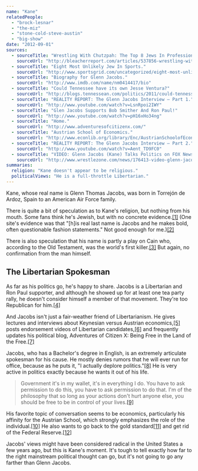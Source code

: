 ```yaml
---
name: "Kane"
relatedPeople:
  - "brock-lesnar"
  - "the-miz"
  - "stone-cold-steve-austin"
  - "big-show"
date: "2012-09-01"
sources:
  - sourceTitle: "Wrestling With Chutzpah: The Top 8 Jews In Professional Wrestling."
    sourceUrl: "http://bleacherreport.com/articles/537856-wrestling-with-chutzpah-the-top-8-jewish-professionals-in-wrestling-history/page/6"
  - sourceTitle: "Eight Most Unlikely Jew In Sports."
    sourceUrl: "http://www.sportsgrid.com/uncategorized/eight-most-unlikely-jews-in-sports/"
  - sourceTitle: "Biography for Glenn Jacobs."
    sourceUrl: "http://www.imdb.com/name/nm0414417/bio"
  - sourceTitle: "Could Tennessee have its own Jesse Ventura?"
    sourceUrl: "http://blogs.tennessean.com/politics/2011/could-tennessee-have-its-own-jesse-ventura/"
  - sourceTitle: "REALITY REPORT: The Glenn Jacobs Interview – Part 1."
    sourceUrl: "http://www.youtube.com/watch?v=LsnRpoi2IWY"
  - sourceTitle: "Glen Jacobs Supports Bob Smither And Ron Paul!"
    sourceUrl: "http://www.youtube.com/watch?v=pH16xHo34ng"
  - sourceTitle: "Home."
    sourceUrl: "http://www.adventuresofcitizenx.com/"
  - sourceTitle: "Austrian School of Economics."
    sourceUrl: "http://www.econlib.org/library/Enc/AustrianSchoolofEconomics.html"
  - sourceTitle: "REALITY REPORT: The Glenn Jacobs Interview – Part 2."
    sourceUrl: "http://www.youtube.com/watch?v=Aent_TD9FC0"
  - sourceTitle: "VIDEO: Glenn Jacobs (Kane) Talks Politics on FOX News."
    sourceUrl: "http://www.wrestlezone.com/news/176413-video-glenn-jacobs-kane-talks-politics-on-fox-news"
summaries:
  religion: "Kane doesn't appear to be religious."
  politicalViews: "He is a full-throttle Libertarian."
---
```


Kane, whose real name is Glenn Thomas Jacobs, was born in Torrejón de Ardoz, Spain to an American Air Force family.

There is quite a bit of speculation as to Kane's religion, but nothing from his mouth. Some fans think he's Jewish, but with no concrete evidence.<a class="source-citation" href="#http%3A%2F%2Fbleacherreport.com%2Farticles%2F537856-wrestling-with-chutzpah-the-top-8-jewish-professionals-in-wrestling-history%2Fpage%2F6" title="Wrestling With Chutzpah: The Top 8 Jews In Professional Wrestling.">[1]</a> (One site's evidence was that "[h]is real last name is Jacobs and he makes bold, often questionable fashion statements." Not good enough for me.)<a class="source-citation" href="#http%3A%2F%2Fwww.sportsgrid.com%2Funcategorized%2Feight-most-unlikely-jews-in-sports%2F" title="Eight Most Unlikely Jew In Sports.">[2]</a>

There is also speculation that his name is partly a play on Cain who, according to the Old Testament, was the world's first killer.<a class="source-citation" href="#http%3A%2F%2Fwww.imdb.com%2Fname%2Fnm0414417%2Fbio" title="Biography for Glenn Jacobs.">[3]</a> But again, no confirmation from the man himself.


## The Libertarian Spokesman

As far as his politics go, he's happy to share. Jacobs is a Libertarian and Ron Paul supporter, and although he showed up for at least one tea party rally, he doesn't consider himself a member of that movement. They're too Republican for him.<a class="source-citation" href="#http%3A%2F%2Fblogs.tennessean.com%2Fpolitics%2F2011%2Fcould-tennessee-have-its-own-jesse-ventura%2F" title="Could Tennessee have its own Jesse Ventura?">[4]</a>

And Jacobs isn't just a fair-weather friend of Libertarianism. He gives lectures and interviews about Keynesian versus Austrian economics,<a class="source-citation" href="#http%3A%2F%2Fwww.youtube.com%2Fwatch%3Fv%3DLsnRpoi2IWY" title="REALITY REPORT: The Glenn Jacobs Interview – Part 1.">[5]</a> posts endorsement videos of Libertarian candidates,<a class="source-citation" href="#http%3A%2F%2Fwww.youtube.com%2Fwatch%3Fv%3DpH16xHo34ng" title="Glen Jacobs Supports Bob Smither And Ron Paul!">[6]</a> and frequently updates his political blog, Adventures of Citizen X: Being Free in the Land of the Free.<a class="source-citation" href="#http%3A%2F%2Fwww.adventuresofcitizenx.com%2F" title="Home.">[7]</a>

Jacobs, who has a Bachelor's degree in English, is an extremely articulate spokesman for his cause. He mostly denies rumors that he will ever run for office, because as he puts it, "I actually deplore politics."<a class="source-citation" href="#http%3A%2F%2Fblogs.tennessean.com%2Fpolitics%2F2011%2Fcould-tennessee-have-its-own-jesse-ventura%2F" title="Could Tennessee have its own Jesse Ventura?">[8]</a> He is very active in politics exactly because he wants it out of his life.

>Government it's in my wallet, it's in everything I do. You have to ask permission to do this, you have to ask permission to do that. I'm of the philosophy that so long as your actions don't hurt anyone else, you should be free to be in control of your lives.<a class="source-citation" href="#http%3A%2F%2Fblogs.tennessean.com%2Fpolitics%2F2011%2Fcould-tennessee-have-its-own-jesse-ventura%2F" title="Could Tennessee have its own Jesse Ventura?">[9]</a>

His favorite topic of conversation seems to be economics, particularly his affinity for the Austrian School, which strongly emphasizes the role of the individual.<a class="source-citation" href="#http%3A%2F%2Fwww.econlib.org%2Flibrary%2FEnc%2FAustrianSchoolofEconomics.html" title="Austrian School of Economics.">[10]</a> He also wants to go back to the gold standard<a class="source-citation" href="#http%3A%2F%2Fwww.youtube.com%2Fwatch%3Fv%3DAent_TD9FC0" title="REALITY REPORT: The Glenn Jacobs Interview – Part 2.">[11]</a> and get rid of the Federal Reserve.<a class="source-citation" href="#http%3A%2F%2Fwww.wrestlezone.com%2Fnews%2F176413-video-glenn-jacobs-kane-talks-politics-on-fox-news" title="VIDEO: Glenn Jacobs (Kane) Talks Politics on FOX News.">[12]</a>

Jacobs' views might have been considered radical in the United States a few years ago, but this is Kane's moment. It's tough to tell exactly how far to the right mainstream political thought can go, but it's not going to go any farther than Glenn Jacobs.